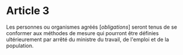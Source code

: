 # Article 3

Les personnes ou organismes agréés [*obligations*] seront tenus de se conformer aux méthodes de mesure qui pourront être définies ultérieurement par arrêté du ministre du travail, de l'emploi et de la population.
